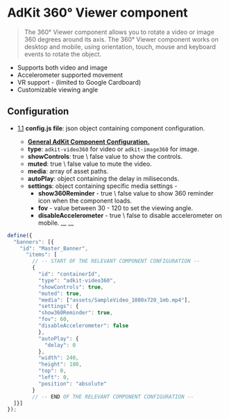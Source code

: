 # AdKit 360° Viewer component

> The 360° Viewer component allows you to rotate a video or image 360 degrees around its axis. The 360° Viewer component works on desktop and mobile, using orientation, touch, mouse and keyboard events to rotate the object.

- Supports both video and image
- Accelerometer supported movement
- VR support - (limited to Google Cardboard)
- Customizable viewing angle

## Configuration

  <a name="configuration--config.js"></a><a name="1.1"></a>
  - [1.1](#configuration--config.js) **config.js file**: json object containing component configuration.

    - [**General AdKit Component Configuration.**](http://github.com)
    - **type**: `adkit-video360` for video or `adkit-image360` for image.
    - **showControls**: true \ false value to show the controls.
    - **muted**: true \ false value to mute the video.
    - **media**: array of asset paths.
    - **autoPlay**: object containing the delay in miliseconds.
    - **settings**: object containing specific media settings -
      - **show360Reminder** - true \ false value to show 360 reminder icon when the component loads.
      - **fov** - value between 30 - 120 to set the viewing angle.
      - **disableAccelerometer** - true \ false to disable accelerometer on mobile.
__
__ 
```javascript
define({
  "banners": [{
    "id": "Master_Banner",
      "items": [
        // -- START OF THE RELEVANT COMPONENT CONFIGURATION --
        {
          "id": "containerId",
          "type": "adkit-video360",
          "showControls": true,
          "muted": true,
          "media": ["assets/SampleVideo_1080x720_1mb.mp4"],
          "settings": {
          "show360Reminder": true,
          "fov": 60,
          "disableAccelerometer": false
          },
          "autoPlay": {
            "delay": 0
          },
          "width": 240,
          "height": 180,
          "top": 0,
          "left": 0,
          "position": "absolute"
        }
        // -- END OF THE RELEVANT COMPONENT CONFIGURATION --
  ]}]
});
```
